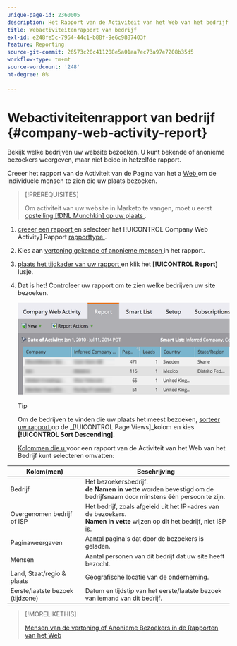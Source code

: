 ```yaml
---
unique-page-id: 2360005
description: Het Rapport van de Activiteit van het Web van het bedrijf - de Documenten van Marketo - de Documentatie van het Product
title: Webactiviteitenrapport van bedrijf
exl-id: e248fe5c-7964-44c1-b88f-9e6c9887403f
feature: Reporting
source-git-commit: 26573c20c411208e5a01aa7ec73a97e7208b35d5
workflow-type: tm+mt
source-wordcount: '248'
ht-degree: 0%

---
```


# Webactiviteitenrapport van bedrijf {#company-web-activity-report}

Bekijk welke bedrijven uw website bezoeken. U kunt bekende of anonieme bezoekers weergeven, maar niet beide in hetzelfde rapport.

Creeer het rapport van de Activiteit van de Pagina van het a [ Web ](/help/marketo/product-docs/reporting/basic-reporting/report-types/web-page-activity-report.md) om de individuele mensen te zien die uw plaats bezoeken.

>[!PREREQUISITES]
>
>Om activiteit van uw website in Marketo te vangen, moet u eerst [ opstelling  [!DNL Munchkin]  op uw plaats ](/help/marketo/product-docs/administration/additional-integrations/add-munchkin-tracking-code-to-your-website.md).

1. [ creeer een rapport ](/help/marketo/product-docs/reporting/basic-reporting/creating-reports/create-a-report-in-a-program.md) en selecteer het [!UICONTROL Company Web Activity] Rapport [ rapporttype ](report-type-overview.md).

1. Kies aan [ vertoning gekende of anonieme mensen ](/help/marketo/product-docs/reporting/basic-reporting/report-activity/display-people-or-anonymous-visitors-in-web-reports.md) in het rapport.

1. [ plaats het tijdkader van uw rapport ](/help/marketo/product-docs/reporting/basic-reporting/editing-reports/change-a-report-time-frame.md) en klik het **[!UICONTROL Report]** lusje.

1. Dat is het! Controleer uw rapport om te zien welke bedrijven uw site bezoeken.

   ![](assets/image2014-9-16-11-3a0-3a24.png)

   >[!TIP]
   >
   >Om de bedrijven te vinden die uw plaats het meest bezoeken, [ sorteer uw rapport ](/help/marketo/product-docs/reporting/basic-reporting/editing-reports/sort-report-on-columns.md) op de _[!UICONTROL Page Views]_kolom en kies **[!UICONTROL Sort Descending]**.

   [ Kolommen die u ](/help/marketo/product-docs/reporting/basic-reporting/editing-reports/select-report-columns.md) voor een rapport van de Activiteit van het Web van het Bedrijf kunt selecteren omvatten:

<table>
 <thead>
  <tr>
   <th>Kolom(men)</th>
   <th>Beschrijving</th>
  </tr>
 </thead>
 <tbody>
  <tr>
   <td>Bedrijf</td>
   <td>Het bezoekersbedrijf.<br> <strong> de Namen in vette </strong> worden bevestigd om de bedrijfsnaam door minstens één persoon te zijn.</td>
  </tr>
  <tr>
   <td>Overgenomen bedrijf of ISP</td>
   <td>Het bedrijf, zoals afgeleid uit het IP-adres van de bezoekers. <br> <strong> Namen in vette </strong> wijzen op dit het bedrijf, niet ISP is. </td>
  </tr>
  <tr>
   <td>Paginaweergaven</td>
   <td>Aantal pagina's dat door de bezoekers is geladen.</td>
  </tr>
  <tr>
   <td>Mensen</td>
   <td>Aantal personen van dit bedrijf dat uw site heeft bezocht.</td>
  </tr>
  <tr>
   <td>Land, Staat/regio &amp; plaats</td>
   <td>Geografische locatie van de onderneming.</td>
  </tr>
  <tr>
   <td>Eerste/laatste bezoek (tijdzone)</td>
   <td>Datum en tijdstip van het eerste/laatste bezoek van iemand van dit bedrijf.</td>
  </tr>
 </tbody>
</table>

>[!MORELIKETHIS]
>
>[ Mensen van de vertoning of Anonieme Bezoekers in de Rapporten van het Web ](/help/marketo/product-docs/reporting/basic-reporting/report-activity/display-people-or-anonymous-visitors-in-web-reports.md)
